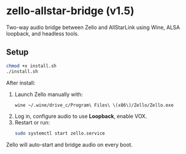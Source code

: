 # zello-allstar-bridge (v1.5)

Two-way audio bridge between Zello and AllStarLink using Wine, ALSA loopback, and headless tools.

## Setup

```bash
chmod +x install.sh
./install.sh
```

After install:
1. Launch Zello manually with:
   ```bash
   wine ~/.wine/drive_c/Program\ Files\ \(x86\)/Zello/Zello.exe
   ```
2. Log in, configure audio to use **Loopback**, enable VOX.
3. Restart or run:
   ```bash
   sudo systemctl start zello.service
   ```

Zello will auto-start and bridge audio on every boot.
